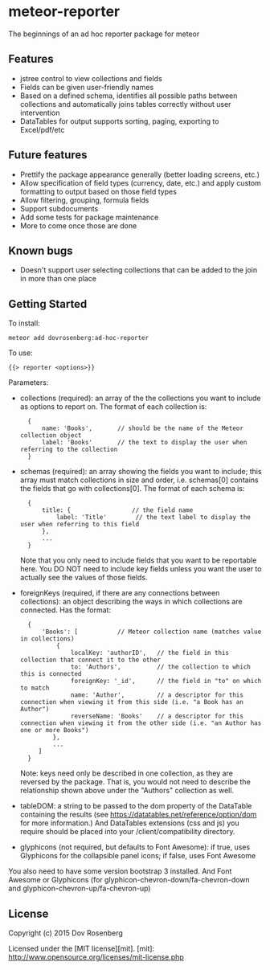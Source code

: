 # meteor-reporter

The beginnings of an ad hoc reporter package for meteor

## Features

* jstree control to view collections and fields
* Fields can be given user-friendly names
* Based on a defined schema, identifies all possible paths between collections and automatically joins tables correctly without user intervention
* DataTables for output supports sorting, paging, exporting to Excel/pdf/etc

## Future features
* Prettify the package appearance generally (better loading screens, etc.)
* Allow specification of field types (currency, date, etc.) and apply custom formatting to output based on those field types
* Allow filtering, grouping, formula fields
* Support subdocuments
* Add some tests for package maintenance
* More to come once those are done

## Known bugs
* Doesn't support user selecting collections that can be added to the join in more than one place

## Getting Started

To install:

`meteor add dovrosenberg:ad-hoc-reporter`

To use:

    {{> reporter <options>}}

Parameters:
* collections (required): an array of the the collections you want to include as options to report on.  The format of each collection is:

        {
            name: 'Books',       // should be the name of the Meteor collection object
            label: 'Books'       // the text to display the user when referring to the collection
        }

* schemas (required): an array showing the fields you want to include; this array must match collections in size and order, i.e. schemas[0] contains the fields that go with collections[0].  The format of each schema is:

        {
            title: {                 // the field name
                label: 'Title'        // the text label to display the user when referring to this field
            },
            ...
        }

   Note that you only need to include fields that you want to be reportable here.  You DO NOT need to include key fields unless you want the user to actually see the values of those fields.
* foreignKeys (required, if there are any connections between collections): an object describing the ways in which collections are connected.  Has the format:

        {
            'Books': [           // Meteor collection name (matches value in collections)
                {
                    localKey: 'authorID',   // the field in this collection that connect it to the other
                    to: 'Authors',          // the collection to which this is connected
                    foreignKey: '_id',      // the field in "to" on which to match
                    name: 'Author',         // a descriptor for this connection when viewing it from this side (i.e. "a Book has an Author")
                    reverseName: 'Books'    // a descriptor for this connection when viewing it from the other side (i.e. "an Author has one or more Books")
               },
               ...
           ]
        }

   Note: keys need only be described in one collection, as they are reversed by the package.  That is, you would not need to describe the relationship shown above under the "Authors" collection as well.  
* tableDOM: a string to be passed to the dom property of the DataTable containing the results (see https://datatables.net/reference/option/dom for more information.)  And DataTables extensions (css and js) you require should be placed into your /client/compatibility directory.
* glyphicons (not required, but defaults to Font Awesome): if true, uses Glyphicons for the collapsible panel icons; if false, uses Font Awesome

You also need to have some version bootstrap 3 installed.  And Font Awesome or Glyphicons (for glyphicon-chevron-down/fa-chevron-down and  glyphicon-chevron-up/fa-chevron-up)


## License
Copyright (c) 2015 Dov Rosenberg

Licensed under the [MIT license][mit].
[mit]: http://www.opensource.org/licenses/mit-license.php

